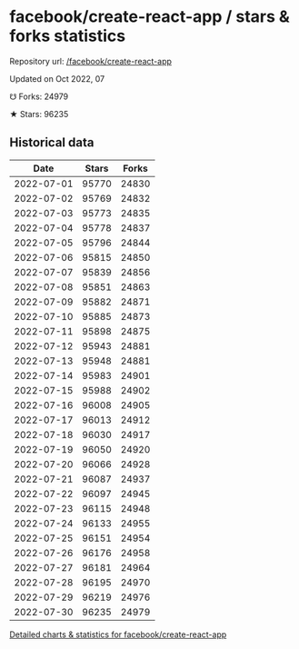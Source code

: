 # facebook/create-react-app / stars & forks statistics

Repository url: [/facebook/create-react-app](https://github.com/facebook/create-react-app)

Updated on Oct 2022, 07

☋ Forks: 24979

★ Stars: 96235

## Historical data
| Date | Stars | Forks |
|------|-------|-------|
| 2022-07-01 | 95770 | 24830 | 
| 2022-07-02 | 95769 | 24832 | 
| 2022-07-03 | 95773 | 24835 | 
| 2022-07-04 | 95778 | 24837 | 
| 2022-07-05 | 95796 | 24844 | 
| 2022-07-06 | 95815 | 24850 | 
| 2022-07-07 | 95839 | 24856 | 
| 2022-07-08 | 95851 | 24863 | 
| 2022-07-09 | 95882 | 24871 | 
| 2022-07-10 | 95885 | 24873 | 
| 2022-07-11 | 95898 | 24875 | 
| 2022-07-12 | 95943 | 24881 | 
| 2022-07-13 | 95948 | 24881 | 
| 2022-07-14 | 95983 | 24901 | 
| 2022-07-15 | 95988 | 24902 | 
| 2022-07-16 | 96008 | 24905 | 
| 2022-07-17 | 96013 | 24912 | 
| 2022-07-18 | 96030 | 24917 | 
| 2022-07-19 | 96050 | 24920 | 
| 2022-07-20 | 96066 | 24928 | 
| 2022-07-21 | 96087 | 24937 | 
| 2022-07-22 | 96097 | 24945 | 
| 2022-07-23 | 96115 | 24948 | 
| 2022-07-24 | 96133 | 24955 | 
| 2022-07-25 | 96151 | 24954 | 
| 2022-07-26 | 96176 | 24958 | 
| 2022-07-27 | 96181 | 24964 | 
| 2022-07-28 | 96195 | 24970 | 
| 2022-07-29 | 96219 | 24976 | 
| 2022-07-30 | 96235 | 24979 | 


[Detailed charts & statistics for facebook/create-react-app](https://reviewgithub.com/rep/facebook/create-react-app)
